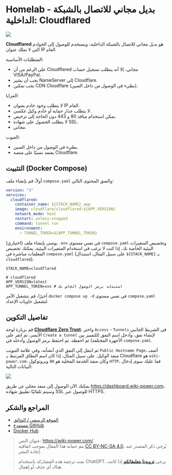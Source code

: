 # Homelab - بديل مجاني للاتصال بالشبكة الداخلية: Cloudflared

![](https://img.wiki-power.com/d/wiki-media/img/20230416143051.png)

**Cloudflared** هو بديل مجاني للاتصال بالشبكة الداخلية، ويستخدم للوصول إلى الخوادم التي لا تملك عنوان IP العام.

المتطلبات الأساسية:

- على الرغم من أن Cloudflared مجاني، إلا أنه يتطلب تسجيل حساب VISA/PayPal.
- يجب أن يشير NameServer إلى Cloudflare.
- يجب تمكين CDN Cloudflare (بطيء في الوصول من داخل الصين).

المزايا:

- لا يتطلب وجود خادم بعنوان IP العام.
- لا يتطلب جدار حماية أو خادم وكيل عكسي.
- يمكن استخدام منافذ 80 و 443 دون الحاجة إلى ترخيص.
- لا يتطلب الحصول على شهادة SSL.
- مجاني.

العيوب:

- بطيء في الوصول من داخل الصين.
- يعتمد نسبيًا على منصة Cloudflare.

## التثبيت (Docker Compose)

أولاً، قم بإنشاء ملف `compose.yaml` والصق المحتوى التالي:

```yaml title="compose.yaml"
version: "3"
services:
  cloudflared:
    container_name: ${STACK_NAME}_app
    image: cloudflare/cloudflared:${APP_VERSION}
    network_mode: host
    restart: unless-stopped
    command: tunnel run
    environment:
      - TUNNEL_TOKEN=${APP_TUNNEL_TOKEN}
```

(اختياري) يوصى بإنشاء ملف `.env` في نفس مستوى `compose.yaml` وتخصيص المتغيرات البيئية الخاصة بك. إذا كنت لا ترغب في استخدام المتغيرات البيئية، يمكنك تخصيص المعلمات مباشرة في `compose.yaml` (على سبيل المثال، استبدال `${STACK_NAME}` بـ `cloudflared`).

```dotenv title=".env"
STACK_NAME=cloudflared

# cloudflared
APP_VERSION=latest
APP_TUNNEL_TOKEN=xxx # استبدله برمز الوصول الخاص بك
```

أخيرًا، قم بتشغيل الأمر `docker compose up -d` في نفس مستوى `compose.yaml` لتشغيل حاويات الإعداد.

## تفاصيل التكوين

قم بزيارة لوحة [**Cloudflare Zero Trust**](https://one.dash.cloudflare.com/)، واختر `Access` - `Tunnels` في الشريط الجانبي الأيسر، ثم انقر على `Create a tunnel` لإنشاء نفق، وأدخل اسم النفق (للتمييز بين الأجهزة المختلفة) ثم احفظه. ثم احتفظ برمز الوصول وأدخله في `compose.yaml`.

ثم انتقل إلى النفق الذي أنشأته، وفي علامة التبويب `Public Hostname Page`، أضف منفذ الوكيل. على سبيل المثال، إذا كان اسم النطاق المرتبط بـ Cloudflare هو `wiki-power.com`، وكان منفذ الخدمة المحلية هو `80` وبروتوكول `HTTP`، فما عليك سوى إدخال البيانات التالية:

![](https://img.wiki-power.com/d/wiki-media/img/20230416183438.png)

يمكنك الآن الوصول إلى منفذ محلي عن طريق <https://dashboard.wiki-power.com>، وسيتم تلقائيًا تطبيق شهادة SSL للوصول عبر HTTPS.

## المراجع والشكر

- [الموقع الرسمي / الوثائق](https://developers.cloudflare.com/cloudflare-one/connections/connect-apps/)
- [مستودع GitHub](https://github.com/cloudflare/cloudflared)
- [Docker Hub](https://hub.docker.com/r/cloudflare/cloudflared)

> عنوان النص: <https://wiki-power.com/>  
> يتم حماية هذا المقال بموجب اتفاقية [CC BY-NC-SA 4.0](https://creativecommons.org/licenses/by/4.0/deed.zh)، يُرجى ذكر المصدر عند إعادة النشر.

> تمت ترجمة هذه المشاركة باستخدام ChatGPT، يرجى [**تزويدنا بتعليقاتكم**](https://github.com/linyuxuanlin/Wiki_MkDocs/issues/new) إذا كانت هناك أي حذف أو إهمال.
